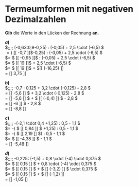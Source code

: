 <!--
version:  0.0.1
language: de


@style
main > *:not(:last-child) {
  margin-bottom: 3rem;
}

input {
    text-align: center;
}

.flex-container {
    display: flex;
    flex-wrap: wrap;
    align-items: stretch;
    gap: 20px;
}

.flex-child {
    flex: 1;
    min-width: 350px;
    margin-right: 20px;
}

@media (max-width: 400px) {
    .flex-child {
        flex: 100%;
        margin-right: 0;
    }
}
@end

formula: \carry   \textcolor{red}{\scriptsize #1}
formula: \digit   \rlap{\carry{#1}}\phantom{#2}#2
formula: \permil  \text{‰}

import: https://raw.githubusercontent.com/LiaTemplates/Tikz-Jax/main/README.md

script: https://cdn.jsdelivr.net/gh/LiaTemplates/Tikz-Jax@main/dist/index.js


tags: Terme, Dezimalzahlen, Negative Zahlen, Vorrangsregeln, mittel, normal, Angeben

comment: Verrechne Schrittweise den Term. Lerne wie Termumformungen mit Dezimalzahlen niedergeschrieben werden. Achte auf die Vorzeichen.

author: Martin Lommatzsch

-->




# Termeumformen mit negativen Dezimalzahlen

**Gib** die Werte in den Lücken der Rechnung **an**.

<section class="flex-container">

<div class="flex-child">

__$a)\;\;$__ \
$\;\;\;\; (-0,63:0,9-0,25) : (-0,05) + 2,5 \cdot (-6,5)   $ \
$= ($ [[  -0,7   ]]$-0,25) : (-0,05) + 2,5 \cdot (-6,5)   $ \
$= $ [[  -0,95  ]]$ : (-0,05) + 2,5 \cdot (-6,5)   $ \
$= $ [[  19     ]]$  + 2,5 \cdot (-6,5)   $ \
$= $ [[  19     ]]$  + $[[ (-16,25) ]] \
$=$ [[ 3,75    ]] 

</div> 
<div class="flex-child">

__$b)\;\;$__ \
$\;\;\;\; -0,7 : 0,125 + 3,2 \cdot (-0,125) - 2,8 $ \
$=$ [[   -5,6  ]] $ + 3,2 \cdot (-0,125) - 2,8 $ \
$=$ [[   -5,6  ]] $ + $ [[ (-0,4)  ]] $ - 2,8 $ \
$=$ [[   -6    ]] $ - 2,8 $ \
$=$ [[  -8,8   ]] 

</div> 
<div class="flex-child">

__$c)\;\;$__ \
$\;\;\;\; -(-2,1 \cdot 0,4 +1,25) : 0,5 - 1,1 $ \
$= -( $ [[  0,84  ]] $ +1,25) : 0,5 - 1,1 $ \
$= -( $ [[  2,19  ]] $) : 0,5 - 1,1 $ \
$= $ [[ -4,38  ]] $ - 1,1 $ \
$=$ [[ -5,48  ]] 

</div> 
<div class="flex-child">

__$d)\;\;$__ \
$\;\;\;\; -0,225: (-1,5) + 0,8 \cdot (-4) \cdot 0,375 $ \
$=  $ [[  0,15  ]] $ + 0,8 \cdot (-4) \cdot 0,375 $ \
$=  $ [[  0,15  ]] $ + $ [[ (-3,2) ]] $ \cdot 0,375 $ \
$=  $ [[  0,15  ]] $ + $ [[ (-1,2) ]]  \
$=$   [[ -1,05  ]] 

</div> 
</section>






